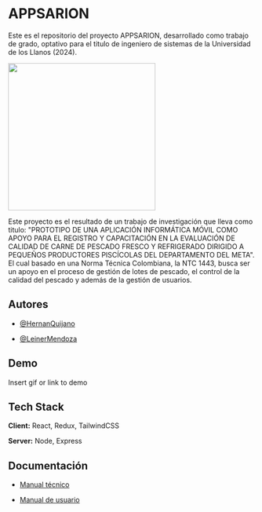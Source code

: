 
# APPSARION 

Este es el repositorio del proyecto APPSARION, desarrollado como trabajo de grado, optativo para el titulo de ingeniero de sistemas de la Universidad de los Llanos (2024).
<p>
  <image src="https://github.com/Leiner16/Proyecto-Piscicultura/blob/6d10241f2c62f86e94136fd34141d27441aaeed9/Recursos/Logos/Logo.png" width="300")/>
</p>
Este proyecto es el resultado de un trabajo de investigación que lleva como titulo: "PROTOTIPO DE UNA APLICACIÓN INFORMÁTICA MÓVIL COMO APOYO PARA EL REGISTRO Y CAPACITACIÓN EN LA EVALUACIÓN DE CALIDAD DE CARNE DE PESCADO FRESCO Y REFRIGERADO DIRIGIDO A PEQUEÑOS PRODUCTORES PISCÍCOLAS DEL DEPARTAMENTO DEL META". El cual basado en una Norma Técnica Colombiana, la NTC 1443, busca ser un apoyo en el proceso de gestión de lotes de pescado, el control de la calidad del pescado y además de la gestión de usuarios.


## Autores

- [@HernanQuijano](https://github.com/HernanQuijano)

- [@LeinerMendoza](https://github.com/Leiner16)


## Demo

Insert gif or link to demo


## Tech Stack

**Client:** React, Redux, TailwindCSS

**Server:** Node, Express


## Documentación

- [Manual técnico](https://linktodocumentation)

- [Manual de usuario](https://linktodocumentation)
